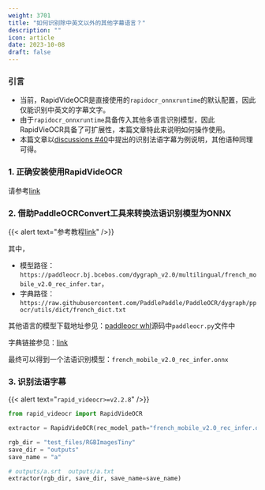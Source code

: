 ```yaml
---
weight: 3701
title: "如何识别除中英文以外的其他字幕语言？"
description: ""
icon: article
date: 2023-10-08
draft: false
---
```


### 引言
- 当前，RapidVideOCR是直接使用的`rapidocr_onnxruntime`的默认配置，因此仅能识别中英文的字幕文字。
- 由于`rapidocr_onnxruntime`具备传入其他多语言识别模型，因此RapidVieOCR具备了可扩展性，本篇文章特此来说明如何操作使用。
- 本篇文章以[discussions #40](https://github.com/SWHL/RapidVideOCR/discussions/40)中提出的识别法语字幕为例说明，其他语种同理可得。

### 1. 正确安装使用RapidVideOCR
请参考[link](https://swhl.github.io/RapidVideOCR/docs/tutorial/senior/)

### 2. 借助PaddleOCRConvert工具来转换法语识别模型为ONNX
{{< alert text="参考教程[link](https://github.com/RapidAI/PaddleOCRModelConvert)" />}}

其中，
- 模型路径：`https://paddleocr.bj.bcebos.com/dygraph_v2.0/multilingual/french_mobile_v2.0_rec_infer.tar`，
- 字典路径：`https://raw.githubusercontent.com/PaddlePaddle/PaddleOCR/dygraph/ppocr/utils/dict/french_dict.txt`

其他语言的模型下载地址参见：[paddleocr whl](https://files.pythonhosted.org/packages/8f/d0/1a2f9430f61781beb16556182baa938e8f93c8b46c27ad5865a5655fae05/paddleocr-2.7.0.3-py3-none-any.whl)源码中`paddleocr.py`文件中

字典链接参见：[link](https://github.com/PaddlePaddle/PaddleOCR/tree/799c144ab3b0b5d19a37c7e85c47e88ff27c643d/ppocr/utils/dict)


最终可以得到一个法语识别模型：`french_mobile_v2.0_rec_infer.onnx`

### 3. 识别法语字幕
{{< alert text="`rapid_videocr>=v2.2.8`" />}}

```python
from rapid_videocr import RapidVideOCR

extractor = RapidVideOCR(rec_model_path="french_mobile_v2.0_rec_infer.onnx")

rgb_dir = "test_files/RGBImagesTiny"
save_dir = "outputs"
save_name = "a"

# outputs/a.srt  outputs/a.txt
extractor(rgb_dir, save_dir, save_name=save_name)
```